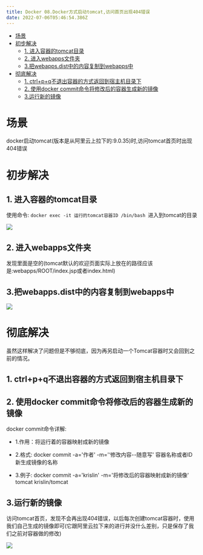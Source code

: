 ```yaml
---
title: Docker 08.Docker方式启动tomcat,访问首页出现404错误
date: 2022-07-06T05:46:54.386Z
---
```

- [场景](#场景)
- [初步解决](#初步解决)
  - [1. 进入容器的tomcat目录](#1-进入容器的tomcat目录)
  - [2. 进入webapps文件夹](#2-进入webapps文件夹)
  - [3.把webapps.dist中的内容复制到webapps中](#3把webappsdist中的内容复制到webapps中)
- [彻底解决](#彻底解决)
  - [1. ctrl+p+q不退出容器的方式返回到宿主机目录下](#1-ctrlpq不退出容器的方式返回到宿主机目录下)
  - [2. 使用docker commit命令将修改后的容器生成新的镜像](#2-使用docker-commit命令将修改后的容器生成新的镜像)
  - [3.运行新的镜像](#3运行新的镜像)

# 场景

docker启动tomcat(版本是从阿里云上拉下的:9.0.35)时,访问tomcat首页时出现404错误

# 初步解决

## 1. 进入容器的tomcat目录

使用命令: `docker exec -it 运行的tomcat容器ID /bin/bash `进入到tomcat的目录

![](https://cdn.jsdelivr.net/gh/krislinzhao/IMGcloud/img/20200514180618.png)

## 2. 进入webapps文件夹

发现里面是空的(tomcat默认的欢迎页面实际上放在的路径应该是:webapps/ROOT/index.jsp或者index.html)

## 3.把webapps.dist中的内容复制到webapps中

![](https://cdn.jsdelivr.net/gh/krislinzhao/IMGcloud/img//20200514180909.png)

# 彻底解决

虽然这样解决了问题但是不够彻底，因为再另启动一个Tomcat容器时又会回到之前的情况。

## 1. ctrl+p+q不退出容器的方式返回到宿主机目录下

## 2. 使用docker commit命令将修改后的容器生成新的镜像

 docker commit命令详解: 

  * 1.作用：将运行着的容器映射成新的镜像

  * 2.格式: docker commit -a='作者' -m='‘修改内容--随意写' 容器名称或者ID 新生成镜像的名称

  * 3.例子:  docker commit -a='krislin' -m='将修改后的容器映射成新的镜像' tomcat krislin/tomcat 

    

## 3.运行新的镜像

访问tomcat首页，发现不会再出现404错误，以后每次创建tomcat容器时，使用我们自己生成的镜像即可(它跟阿里云拉下来的进行并没什么差别，只是保存了我们之前对容器做的修改)

![](https://cdn.jsdelivr.net/gh/krislinzhao/IMGcloud/img/20200514182733.png)

